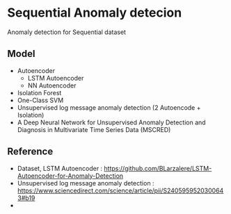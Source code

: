 # Sequential Anomaly detecion

Anomaly detection for Sequential dataset

## Model

* Autoencoder
  * LSTM Autoencoder
  * NN Autoencoder 
* Isolation Forest
* One-Class SVM
* Unsupervised log message anomaly detection (2 Autoencode + Isolation)
* A Deep Neural Network for Unsupervised Anomaly Detection and Diagnosis in Multivariate Time Series Data (MSCRED)


## Reference
* Dataset, LSTM Autoencoder : https://github.com/BLarzalere/LSTM-Autoencoder-for-Anomaly-Detection
* Unsupervised log message anomaly detection : https://www.sciencedirect.com/science/article/pii/S2405959520300643#b19
* 